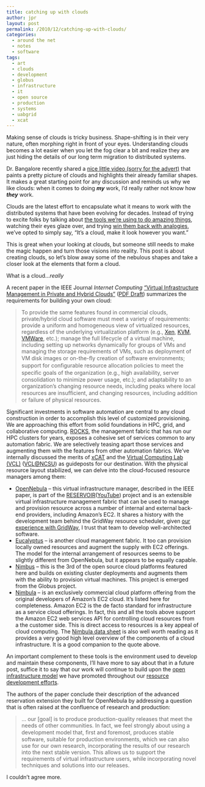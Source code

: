 ```yaml
---
title: catching up with clouds
author: jpr
layout: post
permalink: /2010/12/catching-up-with-clouds/
categories:
  - around the net
  - notes
  - software
tags:
  - art
  - clouds
  - development
  - globus
  - infrastructure
  - it
  - open source
  - production
  - systems
  - uabgrid
  - xcat
---
```

Making sense of clouds is tricky business. Shape-shifting is in their very nature, often morphing right in front of your eyes. Understanding clouds becomes a lot easier when you let the fog clear a bit and realize they are just hiding the details of our long term migration to distributed systems.

Dr. Bangalore recently shared a [nice little video (sorry for the advert)][1] that paints a pretty picture of clouds and highlights their already familiar shapes. It makes a great starting point for any discussion and reminds us why we like clouds: when it comes to doing ***my*** work, I&#8217;d really rather not know how ***they*** work.

Clouds are the latest effort to encapsulate what it means to work with the distributed systems that have been evolving for decades. Instead of trying to excite folks by talking about [the tools we&#8217;re using to do amazing things][2], watching their eyes glaze over, and trying [win them back with analogies][3], we&#8217;ve opted to simply say, &#8220;It&#8217;s a cloud, make it look however you want.&#8221;<!--more-->

This is great when your looking at clouds, but someone still needs to make the magic happen and turn those visions into reality. This post is about creating clouds, so let&#8217;s blow away some of the nebulous shapes and take a closer look at the elements that form a cloud.

What is a cloud&#8230;*really*

A recent paper in the IEEE Journal *Internet Computing* [&#8220;Virtual Infrastructure Management in Private and Hybrid Clouds&#8221;][4] ([PDF Draft][5]) summarizes the requirements for building your own cloud:

> To provide the same features found in commercial clouds, private/hybrid cloud software must meet a variety of requirements: provide a uniform and homogeneous view of virtualized resources, regardless of the underlying virtualization platform (e.g., [Xen][6], [KVM][7], [VMWare][8], etc.); manage the full lifecycle of a virtual machine, including setting up networks dynamically for groups of VMs and managing the storage requirements of VMs, such as deployment of VM disk images or on-the-ﬂy creation of software environments; support for conﬁgurable resource allocation policies to meet the speciﬁc goals of the organization (e.g., high availability, server consolidation to minimize power usage, etc.); and adaptability to an organization’s changing resource needs, including peaks where local resources are insufﬁcient, and changing resources, including addition or failure of physical resources.

Significant investments in software automation are central to any cloud construction in order to accomplish this level of customized provisioning. We are approaching this effort from solid foundations in HPC, grid, and collaborative computing. [ROCKS][9], the management fabric that has run our HPC clusters for years, exposes a cohesive set of services common to any automation fabric. We are selectively teasing apart those services and augmenting them with the features from other automation fabrics. We&#8217;ve internally discussed the merits of [xCAT][10] and the [Virtual Computing Lab (VCL)][11] ([VCL@NCSU][12]) as guideposts for our destination. With the physical resource layout stabilized, we can delve into the cloud-focused resource managers among them:

*   [OpenNebula][13] &#8211; this virtual infrastructure manager, described in the IEEE paper, is part of the [RESERVOIR][14]([YouTube][15]) project and is an extensible virtual infrastructure management fabric that can be used to manage and provision resource across a number of internal and external back-end providers, including Amazon&#8217;s EC2. It shares a history with the development team behind the GridWay resource scheduler, given [our experience with GridWay][16], I trust that team to develop well-architected software.
*   [Eucalyptus][17] &#8211; is another cloud management fabric. It too can provision locally owned resources and augment the supply with EC2 offerings. The model for the internal arrangement of resources seems to be slightly different from OpenNebula, but it appears to be equally capable.
*   [Nimbus][18] &#8211; this is the 3rd of the open source cloud platforms featured here and builds on existing cluster deployments and augments them with the ability to provision virtual machines. This project is emerged from the Globus project.
*   [Nimbula][19] &#8211; is an exclusively commercial cloud platform offering from the original developers of Amazon&#8217;s EC2 cloud. It&#8217;s listed here for completeness. Amazon EC2 is the de facto standard for infrastructure as a service cloud offerings. In fact, this and all the tools above support the Amazon EC2 web services API for controlling cloud resources from a the customer side. This is direct access to resources is a key appeal of cloud computing. The [Nimbula data sheet][20] is also well worth reading as it provides a very good high level overview of the components of a cloud infrastructure. It is a good companion to the quote above.

An important complement to these tools is the environment used to develop and maintain these components, I&#8217;ll have more to say about that in a future post, suffice it to say that our work will continue to build upon the [open infrastructure model][21] we have promoted throughout our [resource development efforts][2].

The authors of the paper conclude their description of the advanced reservation extension they built for OpenNebula by addressing a question that is often raised at the confluence of research and production:

> &#8230; our [goal] is to produce production-quality releases that meet the needs of other communities. In fact, we feel strongly about using a development model that, ﬁrst and foremost, produces stable software, suitable for production environments, which we can also use for our own research, incorporating the results of our research into the next stable version. This allows us to support the requirements of virtual infrastructure users, while incorporating novel techniques and solutions into our releases.

I couldn&#8217;t agree more.

 [1]: http://us.cnn.com/video/?/video/tech/2009/11/03/cloud.computing.test.cnn
 [2]: http://dev.uabgrid.uab.edu
 [3]: http://blogs.uabgrid.uab.edu/jpr/?p=23
 [4]: http://dx.doi.org/10.1109/MIC.2009.119
 [5]: http://www.mcs.anl.gov/uploads/cels/papers/P1649.pdf
 [6]: http://www.xen.org/
 [7]: http://www.linux-kvm.org/page/Main_Page
 [8]: http://www.vmware.com/
 [9]: http://www.rocksclusters.org/wordpress/
 [10]: http://xcat.sourceforge.net/
 [11]: https://cwiki.apache.org/VCL/
 [12]: http://vcl.ncsu.edu/
 [13]: http://opennebula.org/
 [14]: http://www.reservoir-fp7.eu/
 [15]: http://www.youtube.com/watch?v=l40Iny4xwuo
 [16]: http://dev.uabgrid.uab.edu/uabgrid-stage
 [17]: http://open.eucalyptus.com
 [18]: http://www.nimbusproject.org/
 [19]: http://nimbula.com
 [20]: http://nimbula.com/products/datasheet
 [21]: http://docs.uabgrid.uab.edu/wiki/Welcome